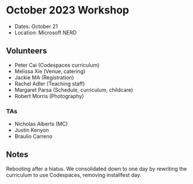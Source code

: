 # October 2023 Workshop

* Dates: October 21
* Location: Microsoft NERD

## Volunteers

* Peter Cai (Codespaces curriculum)
* Melissa Xie (Venue, catering)
* Jackie MA (Registration)
* Rachel Adler (Teaching staff)
* Margaret Parsa (Schedule, curriculum, childcare)
* Robert Morris (Photography)

### TAs

* Nicholas Alberts (MC)
* Justin Kenyon
* Braulio Carreno

## Notes

Rebooting after a hiatus. We consolidated down to one day by rewriting the curriculum to use Codespaces, removing installfest day.

